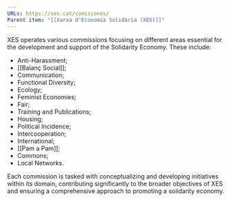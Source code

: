 ```yaml
---
URLs: https://xes.cat/comisiones/
Parent item: "[[Xarxa d'Economia Solidària (XES)]]"
---
```

XES operates various commissions focusing on different areas essential for the development and support of the Solidarity Economy. These include:

- Anti-Harassment;
- [[Balanç Social]];
- Communication;
- Functional Diversity;
- Ecology;
- Feminist Economies;
- Fair;
- Training and Publications;
- Housing;
- Political Incidence;
- Intercooperation;
- International;
- [[Pam a Pam]];
- Commons;
- Local Networks.

Each commission is tasked with conceptualizing and developing initiatives within its domain, contributing significantly to the broader objectives of XES and ensuring a comprehensive approach to promoting a solidarity economy.